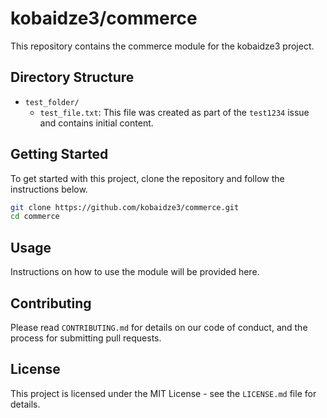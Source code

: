 # kobaidze3/commerce

This repository contains the commerce module for the kobaidze3 project.

## Directory Structure

- `test_folder/`
  - `test_file.txt`: This file was created as part of the `test1234` issue and contains initial content.

## Getting Started

To get started with this project, clone the repository and follow the instructions below.

```bash
git clone https://github.com/kobaidze3/commerce.git
cd commerce
```

## Usage

Instructions on how to use the module will be provided here.

## Contributing

Please read `CONTRIBUTING.md` for details on our code of conduct, and the process for submitting pull requests.

## License

This project is licensed under the MIT License - see the `LICENSE.md` file for details.

